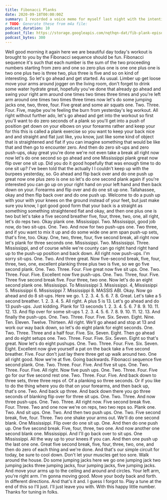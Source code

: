 ```yaml
---
title: Fibonacci Planks
date: 2020-09-18T00:00:00Z
summary: I recorded a voice memo for myself last night with the intention of working out this morning. It worked!
# TODO: Generate these from m4a file:
podcast_duration: 10
podcast_file: https://storage.googleapis.com/nqthqn-dat/fib-plank-episode-003.m4a
podcast_bytes: 300
---
```




Well good morning it again here we are beautiful day today's workout is brought to you by the Fibonacci sequence should be fun. Fibonacci sequence it's such that each number is the sum of the two proceeding numbers starting from zero and one so zero plus one is one one plus one is two one plus two is three two, plus three is five and so on kind of interesting. So let's go ahead and get started. As usual. Limber up get loose move your arms around jogger on the living room, don't forget to drink some water hydrate great, hopefully you've done that already go ahead and swing your right arm around one times two times three times and you're left arm around one times two times three times now let's do some jumping jacks one, two, three, four. Five great and some air squats one. Two. Three. Four. Five, maybe you're feeling the burn from yesterday's leg workout. All right without further ado, let's go ahead and get into the workout so first you'll want to do zero seconds of a plank so you'll get into a push of position get down on your elbows on your forearms rather and keep your for this this is called a plank exercise so you want to keep your back nice and and straight and flat just like, you know, just like some kind of object that is straightened and flat if you can imagine something that would be like that and then go to encounter zero. And then do zero sit-ups and zero push-ups, okay great you're done we're not even take a break all right now now let's do one second so go ahead and one Mississippi plank great now flip over one sit up. Did you do it good hopefully that was enough time to do one sit up? I've been told that the actually I I couldn't keep up with the burpees yesterday, so. Go ahead and flip back over and do one push up great now one plus zero is one so let's do one second plank again if you're interested you can go up on your right hand on your left hand and then back down on your. Forearms and flip over and do one sit up one. Tallahassee, okay and then flip back over and do one push up. Welcome to do a push up with your with your knees on the ground instead of your feet, but just make sure you know, I got good good form that your back is a straight as something something straightened flat and okay, and then one plus one is two but let's take a five second breather five, four, three, two, one, all right, let's do reps two. Okay plank one. Mississippi. Two. Mississippi, good job now, do two sit-ups. One. Two. And now for two push-ups one. Two three, and if you want to mix it up and do some wide one arm span push-up sets, that's fine, too. Okay. One, two, three, four, five second break, all right now let's plank for three seconds one. Mississippi. Two. Mississippi. Three. Mississippi, and of course while we're county can go right hand right hand up to the push-up position and back down. All right now push-ups. I'm sorry sit-ups. One. Two. And three great. Now five-second break, five, four, three, two, one, excellent planking three plus two is five, so we go five second plank. One. Two. Three. Four. Five great now five sit ups. One. Two. Three. Four. Five. Excellent now five push-ups. One. Two. Three, four. Five. Three five second break five. Four three, two one. Now let's do an eight second plank one. Mississippi. To Mississippi 3. Mississippi. 4, Mississippi 5. Mississippi 6. Mississippi 7. Mississippi 8. MASSIS ABI. Okay. Now go ahead and do 8 sit-ups. Here we go. 1. 2. 3. 4. 5. 6. 7. 8. Great. Let's take a 5 second breather. 1. 2. 3. 4. 5. All right. A plus 5 is 13. Let's go ahead and do 13 push-ups. Just kidding. Plank for 13 seconds 1. 2. 3. 4. 5. 6. 7 8. 9. 10. 11. 12. 13. And flip over for some sit-ups 1. 2. 3. 4. 5. 6. 7. 8. 9. 10. 11. 12. 13. And finally the push-ups. One. Two. Three. Four. Five. Six. Seven. Eight. Nine. Ten. Eleven. Twelve. Thirteen. All right. We'll go ahead and stop at 13 and work our way back down, so let's do eight plank for eight seconds. One. Two. Three. Three and a half four. Five. Six. Seven. Eight. Then go ahead and do eight setups one. Two. Three. Four. Five. Six. Seven. Eight so that's great. Now let's do eight pushups. One. Two. Three. Four. Five. Six. Seven. Eight. Excellent now give yourself a pat on the back take a five second breather. Five. Four don't just lay there three get up walk around two. One all right good. Now we're at five. Going backwards. Fibonacci sequence five second plank. One. Two. Three. Four. Five. And five sit ups. One. Two. Three. Four. Five. All right. Now five push ups. One. Two. Three. Four. Five go for our five second rest one. Two. Three. Four. Five. And back down to three sets, three three reps of. Of a planking so three seconds. Or if you like to do the thing where you do that on your forearms, and then back up, that's one. Two. And back up three. And back down there you go three seconds of blanking flip over for three sit ups. One. Two. Three. And now three push-ups. One. Two. Three. All right now. Five second break five. Four. Three. Two and one now we're on reps, two two reps so. Plank one. Two. And sit ups. One. Two. And then two push ups. One. Two. Five second break, five, four. Three. Two one shake your arms out. We'll do one second blank. One Mississippi. Flip over do one sit up. One. And then do one push up. One five second break. Five, four, three, two one. And now another one second blank one. Mississippi. And I'll go back over to sit ups. One Mississippi. All the way up to your knees if you can. And then one push up the last one one. Great five second break, five, four, three, two, one, and then do zero of each thing and we're done. And that's our simple circuit for today, be sure to cool down. Don't let your muscles get too sore. Walk around the house. Do some jumping jacks here we go one jumping jack two jumping jacks three jumping jacks, four jumping jacks, five jumping jacks. And move your arms up to the ceiling and around and circles. Your left arm, you're right arm. I'm gonna moving good. Move your body back and forth. In different directions. And that's it and. I guess I forgot to. Play a tune at the end of this so I'll just. I'll just leave you with. With this happy little number. Thanks for tuning in folks.
